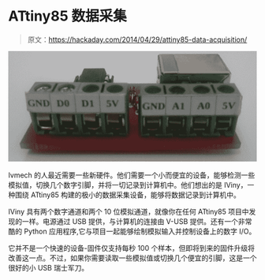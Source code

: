 # ATtiny85 数据采集

> 原文：<https://hackaday.com/2014/04/29/attiny85-data-acquisition/>

![85](img/4795404a1f521af7ca746167e7e88648.png)

Ivmech 的人最近需要一些新硬件。他们需要一个小而便宜的设备，能够检测一些模拟值，切换几个数字引脚，并将一切记录到计算机中。他们想出的是 IViny，一种围绕 ATtiny85 构建的极小的数据采集设备，能够将数据记录到计算机中。

IViny 具有两个数字通道和两个 10 位模拟通道，就像你在任何 ATtiny85 项目中发现的一样。电源通过 USB 提供，与计算机的连接由 V-USB 提供。还有一个非常酷的 Python 应用程序,它与项目一起能够绘制模拟输入并控制设备上的数字 I/O。

它并不是一个快速的设备-固件仅支持每秒 100 个样本，但即将到来的固件升级将改善这一点。不过，如果你需要读取一些模拟值或切换几个便宜的引脚，这是一个很好的小 USB 瑞士军刀。